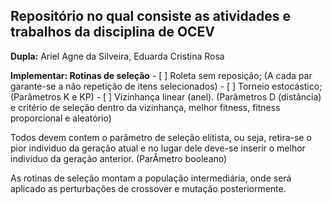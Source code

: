 ## Repositório no qual consiste as atividades e trabalhos da disciplina de OCEV

**Dupla:**
    Ariel Agne da Silveira,
    Eduarda Cristina Rosa

**Implementar: Rotinas de seleção**
    - [ ] Roleta sem reposição; (A cada par garante-se a não repetição de itens selecionados)
    - [ ] Torneio estocástico; (Parâmetros K e KP)
    - [ ] Vizinhança linear (anel). (Parâmetros D (distância) e critério de seleção dentro da vizinhança, melhor fitness, fitness proporcional e aleatório)

Todos devem contem o parâmetro de seleção elitista, ou seja, retira-se o pior individuo da geração atual e no lugar dele deve-se inserir o melhor indivíduo da geração anterior. (ParÂmetro booleano)

As rotinas de seleção montam a população intermediária, onde será aplicado as perturbações de crossover e mutação posteriormente.